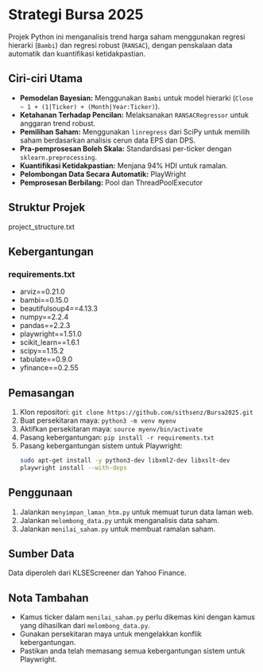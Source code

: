 # Strategi Bursa 2025

Projek Python ini menganalisis trend harga saham menggunakan regresi hierarki (`Bambi`) dan regresi robust (`RANSAC`), dengan penskalaan data automatik dan kuantifikasi ketidakpastian.

## Ciri-ciri Utama

* **Pemodelan Bayesian:** Menggunakan `Bambi` untuk model hierarki (`Close ~ 1 + (1|Ticker) + (Month|Year:Ticker)`).
* **Ketahanan Terhadap Pencilan:** Melaksanakan `RANSACRegressor` untuk anggaran trend robust.
* **Pemilihan Saham:** Menggunakan `linregress` dari SciPy untuk memilih saham berdasarkan analisis cerun data EPS dan DPS.
* **Pra-pemprosesan Boleh Skala:** Standardisasi per-ticker dengan `sklearn.preprocessing`.
* **Kuantifikasi Ketidakpastian:** Menjana 94% HDI untuk ramalan.
* **Pelombongan Data Secara Automatik:** PlayWright
* **Pemprosesan Berbilang:** Pool dan ThreadPoolExecutor

## Struktur Projek
project_structure.txt

## Kebergantungan
### requirements.txt
* arviz==0.21.0
* bambi==0.15.0
* beautifulsoup4==4.13.3
* numpy==2.2.4
* pandas==2.2.3
* playwright==1.51.0
* scikit_learn==1.6.1
* scipy==1.15.2
* tabulate==0.9.0
* yfinance==0.2.55

## Pemasangan

1.  Klon repositori: `git clone https://github.com/sithsenz/Bursa2025.git`
2.  Buat persekitaran maya: `python3 -m venv myenv`
3.  Aktifkan persekitaran maya: `source myenv/bin/activate`
4.  Pasang kebergantungan: `pip install -r requirements.txt`
5.  Pasang kebergantungan sistem untuk Playwright:
    ```bash
    sudo apt-get install -y python3-dev libxml2-dev libxslt-dev
    playwright install --with-deps
    ```

## Penggunaan

1.  Jalankan `menyimpan_laman_htm.py` untuk memuat turun data laman web.
2.  Jalankan `melombong_data.py` untuk menganalisis data saham.
3.  Jalankan `menilai_saham.py` untuk membuat ramalan saham.

## Sumber Data

Data diperoleh dari KLSEScreener dan Yahoo Finance.

## Nota Tambahan

* Kamus ticker dalam `menilai_saham.py` perlu dikemas kini dengan kamus yang dihasilkan dari `melombong_data.py`.
* Gunakan persekitaran maya untuk mengelakkan konflik kebergantungan.
* Pastikan anda telah memasang semua kebergantungan sistem untuk Playwright.